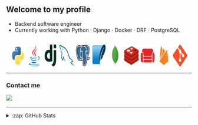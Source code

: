 ## Welcome to my profile

- Backend software engineer
- Currently working with Python · Django · Docker · DRF · PostgreSQL 

<div align="center" style="display: inline_block"><br>
  <img alt="Davilos-Python" height="60" width="40" src="https://raw.githubusercontent.com/devicons/devicon/master/icons/python/python-original.svg">
  <img alt="Davilos-Java" height="60" width="40" src="https://raw.githubusercontent.com/devicons/devicon/master/icons/java/java-original.svg">
  <img alt="Davilos-Django" height="60" width="40" src="https://raw.githubusercontent.com/devicons/devicon/master/icons/django/django-plain.svg">
  <img alt="MySQL" height="60" width="40" src="https://raw.githubusercontent.com/devicons/devicon/master/icons/mysql/mysql-original.svg">
  <img alt="PostgreSQL" height="60" width="40" src="https://raw.githubusercontent.com/devicons/devicon/master/icons/postgresql/postgresql-original.svg">
  <img alt="SQLite" height="60" width="40" src="https://raw.githubusercontent.com/devicons/devicon/master/icons/sqlite/sqlite-original.svg">
  <img alt="MongoDB" height="60" width="40" src="https://raw.githubusercontent.com/devicons/devicon/master/icons/mongodb/mongodb-original.svg">
  <img alt="Redis" height="60" width="40" src="https://raw.githubusercontent.com/devicons/devicon/master/icons/redis/redis-original.svg">
  <img alt="CouchDB" height="60" width="40" src="https://raw.githubusercontent.com/devicons/devicon/master/icons/couchdb/couchdb-original.svg">
  <img alt="Firebase" height="60" width="40" src="https://raw.githubusercontent.com/devicons/devicon/master/icons/firebase/firebase-plain.svg">
  <img alt="Git" height="60" width="40" src="https://raw.githubusercontent.com/devicons/devicon/master/icons/git/git-plain.svg">
</div>
  
---

### Contact me
 
<div> 
  <a href = "https://www.linkedin.com/in/davilos-tavares-51a4a721a/"><img src = "https://img.shields.io/badge/LinkedIn-0077B5?style=for-the-badge&logo=linkedin&logoColor=white"></a>
</div>

---

<details>
  <summary>:zap: GitHub Stats</summary>

  <img align="left" alt="davilos' Github Stats " src="https://github-readme-stats-black-eta-54.vercel.app/api?username=davilos&show_icons=true&theme=dark&include_all_commits=true&count_private=true"/>

</details>
